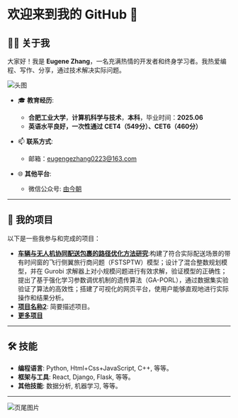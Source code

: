 # 欢迎来到我的 GitHub 👋

## 👨‍💻 关于我
大家好！我是 **Eugene Zhang**，一名充满热情的开发者和终身学习者。我热爱编程、写作、分享，通过技术解决实际问题。

![头图]((https://images.pexels.com/photos/546819/pexels-photo-546819.jpeg?auto=compress&cs=tinysrgb&w=600))

- 🎓 **教育经历**:
  - **合肥工业大学**，**计算机科学与技术**，**本科**，毕业时间：**2025.06**
  - **英语水平良好，一次性通过 CET4（549分）、CET6（460分）**

- 📫 **联系方式**:
  - 邮箱：[eugengezhang0223@163.com](mailto:eugengezhang0223@163.com)

- 🌐 **其他平台**:
  - 微信公众号: [由今朝](https://mp.weixin.qq.com/mp/profile_ext?action=home&__biz=Mzg4MzcxMjIzMQ==)

---

## 💼 我的项目
以下是一些我参与和完成的项目：

- **[车辆与无人机协同配送包裹的路径优化方法研究]((https://github.com/eugenezhang0223/VehicleDroneCollabDeliveryOptimization))**:构建了符合实际配送场景的带有时间窗的飞行侧翼旅行商问题（FSTSPTW）模型；设计了混合整数规划模型，并在 Gurobi 求解器上对小规模问题进行有效求解，验证模型的正确性；提出了基于强化学习参数调优机制的遗传算法（GA-PORL），通过数据集实验验证了算法的高效性；搭建了可视化的网页平台，使用户能够直观地进行实际操作和结果分析。 
- **[项目名称2](https://github.com/your-repo2)**: 简要描述项目。
- **[更多项目](https://github.com/your-profile?tab=repositories)**

---

## 🛠️ 技能
- **编程语言**: Python, Html+Css+JavaScript, C++, 等等。
- **框架与工具**: React, Django, Flask, 等等。
- **其他技能**: 数据分析, 机器学习, 等等。

---

![页尾图片]((https://images.pexels.com/photos/373543/pexels-photo-373543.jpeg?auto=compress&cs=tinysrgb&w=600))

